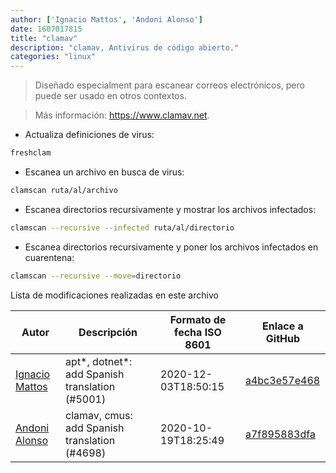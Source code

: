 ```yaml
---
author: ['Ignacio Mattos', 'Andoni Alonso']
date: 1607017815
title: "clamav"
description: "clamav, Antivirus de código abierto."
categories: "linux"
---
```

> Diseñado especialment para escanear correos electrónicos, pero puede ser usado en otros contextos.

> Más información: <https://www.clamav.net>.

- Actualiza definiciones de virus:

```bash
freshclam
```

- Escanea un archivo en busca de virus:

```bash
clamscan ruta/al/archivo
```

- Escanea directorios recursivamente y mostrar los archivos infectados:

```bash
clamscan --recursive --infected ruta/al/directorio
```

- Escanea directorios recursivamente y poner los archivos infectados en cuarentena:

```bash
clamscan --recursive --move=directorio
```
Lista de modificaciones realizadas en este archivo


Autor | Descripción | Formato de fecha ISO 8601 | Enlace a GitHub
------|-----|-----|-----
[Ignacio Mattos](mailto:69126302+Nacho-source@users.noreply.github.com) | apt*, dotnet*: add Spanish translation (#5001) | 2020-12-03T18:50:15 | [a4bc3e57e468](https://github.com/tldr-pages/tldr/commit/a4bc3e57e46863595877b3d92a0ace6cdcff3e54)
[Andoni Alonso](mailto:14891798+andoniaf@users.noreply.github.com) | clamav, cmus: add Spanish translation (#4698) | 2020-10-19T18:25:49 | [a7f895883dfa](https://github.com/tldr-pages/tldr/commit/a7f895883dfacab05e4e4c3c1492de04252d5ed3)

